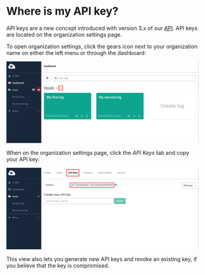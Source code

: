 # Where is my API key?

API keys are a new concept introduced with version 3.x of our [API](https://elmah.io/api/). API keys are located on the organization settings page.

To open organization settings, click the gears icon next to your organization name on either the left menu or through the dashboard:

![Organization settings](images/organization-settings.png)

When on the organization settings page, click the _API Keys_ tab and copy your API key:

![API keys on organization settings](images/api-key-on-organization-settings.png)

This view also lets you generate new API keys and revoke an existing key, if you believe that the key is compromised.